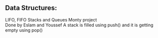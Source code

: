 Data Structures:
----------------
LIFO, FIFO Stacks and Queues
Monty project<br>
Done by Eslam and Youssef
A stack is filled using push()
and it is getting empty using pop()
